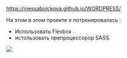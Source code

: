 https://inessaboickova.github.io/WORDPRESS/

На этом в этом проекте я потренировалась :

   * Использовать Flexbox .
   * истользовать препроцессорор SASS.

![](https://i.imgur.com/lm5fDuH.jpg)
